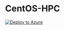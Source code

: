 # CentOS-HPC

<a href="https://portal.azure.com/#create/Microsoft.Template/uri/https%3A%2F%2Fraw.githubusercontent.com%2Fdwaiba%2Fcentos-hpc%2Fmaster%2Fazuredeploy.json" target="_blank">
   <img alt="Deploy to Azure" src="http://azuredeploy.net/deploybutton.png"/>
</a>
